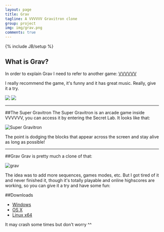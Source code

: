 ```yaml
---
layout: page
title: Grav
tagline: A VVVVVV Gravitron clone
group: project
img: img/grav.png
comments: true
---
```

{% include JB/setup %}

## What is Grav?
In order to explain Grav I need to refer to another game: [VVVVVV](http://thelettervsixtim.es/)

I really recommend the game, it's funny and it has great music. Really, give it a try.

<div class="simple">
<img src="http://thelettervsixtim.es/image/reviews_n47.png" />
<img src="http://thelettervsixtim.es/image/reviews_n51.png" />
</div>

-------

##The Super Gravitron
The Super Gravitron is an arcade game inside VVVVVV, you can access it by entering the Secret Lab. It looks like that:

![Super Gravitron]({{site.url}}/grav/super-gravitron.png)

The point is dodging the blocks that appear across the screen and stay alive as long as possible!

-----

##Grav
Grav is pretty much a clone of that:

![grav]({{site.url}}/img/posts/grav/final2.png)

The idea was to add more sequences, games modes, etc.
 But I got tired of it and never finished it, though it's totally playable and online highscores are working, so you can give it a try and have some fun:

##Downloads

* [Windows](https://dl.dropboxusercontent.com/u/13279485/Grav-nomore-win.zip)
* [OS X](https://dl.dropboxusercontent.com/u/13279485/Grav-nomore-osx.zip)
* [Linux x64](https://dl.dropboxusercontent.com/u/13279485/grav-nomore-linux.zip)

It may crash some times but don't worry ^^


